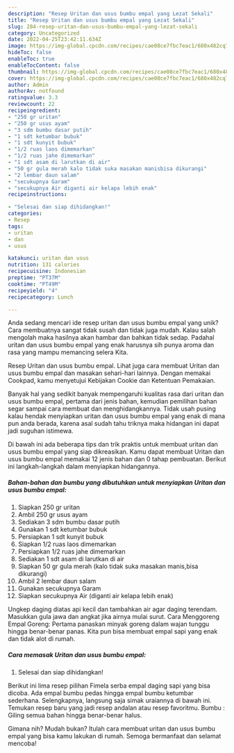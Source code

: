 ```yaml
---
description: "Resep Uritan dan usus bumbu empal yang Lezat Sekali"
title: "Resep Uritan dan usus bumbu empal yang Lezat Sekali"
slug: 284-resep-uritan-dan-usus-bumbu-empal-yang-lezat-sekali
category: Uncategorized
date: 2022-04-25T23:42:11.634Z
image: https://img-global.cpcdn.com/recipes/cae08ce7fbc7eac1/680x482cq70/uritan-dan-usus-bumbu-empal-foto-resep-utama.jpg
hideToc: false
enableToc: true
enableTocContent: false
thumbnail: https://img-global.cpcdn.com/recipes/cae08ce7fbc7eac1/680x482cq70/uritan-dan-usus-bumbu-empal-foto-resep-utama.jpg
cover: https://img-global.cpcdn.com/recipes/cae08ce7fbc7eac1/680x482cq70/uritan-dan-usus-bumbu-empal-foto-resep-utama.jpg
author: Admin
authorAv: notfound
ratingvalue: 3.3
reviewcount: 22
recipeingredient:
- "250 gr uritan"
- "250 gr usus ayam"
- "3 sdm bumbu dasar putih"
- "1 sdt ketumbar bubuk"
- "1 sdt kunyit bubuk"
- "1/2 ruas laos dimemarkan"
- "1/2 ruas jahe dimemarkan"
- "1 sdt asam di larutkan di air"
- "50 gr gula merah kalo tidak suka masakan manisbisa dikurangi"
- "2 lembar daun salam"
- "secukupnya Garam"
- "secukupnya Air diganti air kelapa lebih enak"
recipeinstructions:

- "Selesai dan siap dihidangkan!"
categories:
- Resep
tags:
- uritan
- dan
- usus

katakunci: uritan dan usus 
nutrition: 131 calories
recipecuisine: Indonesian
preptime: "PT37M"
cooktime: "PT49M"
recipeyield: "4"
recipecategory: Lunch

---
```





Anda sedang mencari ide resep uritan dan usus bumbu empal yang unik? Cara membuatnya sangat tidak susah dan tidak juga mudah. Kalau salah mengolah maka hasilnya akan hambar dan bahkan tidak sedap. Padahal uritan dan usus bumbu empal yang enak harusnya sih punya aroma dan rasa yang mampu memancing selera Kita.





Resep Uritan dan usus bumbu empal. Lihat juga cara membuat Uritan dan usus bumbu empal dan masakan sehari-hari lainnya. Dengan memakai Cookpad, kamu menyetujui Kebijakan Cookie dan Ketentuan Pemakaian.

Banyak hal yang sedikit banyak mempengaruhi kualitas rasa dari uritan dan usus bumbu empal, pertama dari jenis bahan, kemudian pemilihan bahan segar sampai cara membuat dan menghidangkannya. Tidak usah pusing kalau hendak menyiapkan uritan dan usus bumbu empal yang enak di mana pun anda berada, karena asal sudah tahu triknya maka hidangan ini dapat jadi suguhan istimewa.






Di bawah ini ada beberapa tips dan trik praktis untuk membuat uritan dan usus bumbu empal yang siap dikreasikan. Kamu dapat membuat Uritan dan usus bumbu empal memakai 12 jenis bahan dan 0 tahap pembuatan. Berikut ini langkah-langkah dalam menyiapkan hidangannya.

<!--inarticleads1-->

##### Bahan-bahan dan bumbu yang dibutuhkan untuk menyiapkan Uritan dan usus bumbu empal:

1. Siapkan 250 gr uritan
1. Ambil 250 gr usus ayam
1. Sediakan 3 sdm bumbu dasar putih
1. Gunakan 1 sdt ketumbar bubuk
1. Persiapkan 1 sdt kunyit bubuk
1. Siapkan 1/2 ruas laos dimemarkan
1. Persiapkan 1/2 ruas jahe dimemarkan
1. Sediakan 1 sdt asam di larutkan di air
1. Siapkan 50 gr gula merah (kalo tidak suka masakan manis,bisa dikurangi)
1. Ambil 2 lembar daun salam
1. Gunakan secukupnya Garam
1. Siapkan secukupnya Air (diganti air kelapa lebih enak)


Ungkep daging diatas api kecil dan tambahkan air agar daging terendam. Masukkan gula jawa dan angkat jika airnya mulai surut. Cara Menggoreng Empal Goreng: Pertama panaskan minyak goreng dalam wajan tunggu hingga benar-benar panas. Kita pun bisa membuat empal sapi yang enak dan tidak alot di rumah. 

<!--inarticleads2-->

##### Cara memasak Uritan dan usus bumbu empal:


1. Selesai dan siap dihidangkan!

Berikut ini lima resep pilihan Fimela serba empal daging sapi yang bisa dicoba. Ada empal bumbu pedas hingga empal bumbu ketumbar sederhana. Selengkapnya, langsung saja simak uraiannya di bawah ini. Temukan resep baru yang jadi resep andalan atau resep favoritmu. Bumbu : Giling semua bahan hingga benar-benar halus. 

Gimana nih? Mudah bukan? Itulah cara membuat uritan dan usus bumbu empal yang bisa kamu lakukan di rumah. Semoga bermanfaat dan selamat mencoba!

